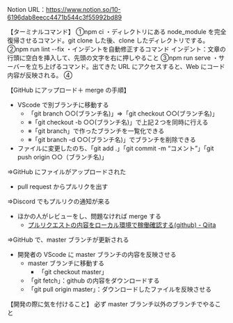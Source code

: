 Notion
URL：https://www.notion.so/10-6196dab8eecc4471b544c3f55992bd89

【ターミナルコマンド】
①npm ci
・ディレクトリにある node_module を完全復帰させるコマンド。git clone した後、clone したディレクトリでする。
②npm run lint --fix
・インデントを自動修正するコマンド
インデント：文章の行頭に空白を挿入して、先頭の文字を右に押しやること
③npm run serve
・サーバーを立ち上げるコマンド。出てきた URL にアクセスすると、Web にコード内容が反映される。
④

【GitHub にアップロード＋ merge の手順】

- VScode で別ブランチに移動する
  - 「git branch ○○(ブランチ名)」⇒「git checkout ○○(ブランチ名)」
  - ※「git checkout -b ○○(ブランチ名)」で上記２つを同時に行える
  - ※「git branch」で作ったブランチを一覧化できる
  - ※「git branch -d ○○(ブランチ名)」でブランチを削除できる
- ファイルに変更したのち、「git add .」「git commit -m “コメント”」「git push origin ○○（ブランチ名)」

⇒GitHub にファイルがアップロードされた

- pull request からプルリクを出す

⇒Discord でもプルリクの通知が来る

- ほかの人がレビューをし、問題なければ merge する
  - [プルリクエストの内容をローカル環境で稼働確認する(github) - Qiita](https://qiita.com/great084/items/ad74dd064a2c2bc47cff)

⇒GitHub で、master ブランチが更新される

- 開発者の VScode に master ブランチの内容を反映させる
  - master ブランチに移動する
    - 「git checkout master」
  - 「git fetch」：github の内容をダウンロードする
  - 「git pull origin master」：ダウンロードしたファイルを反映させる

【開発の際に気を付けること】
必ず master ブランチ以外のブランチでやること
